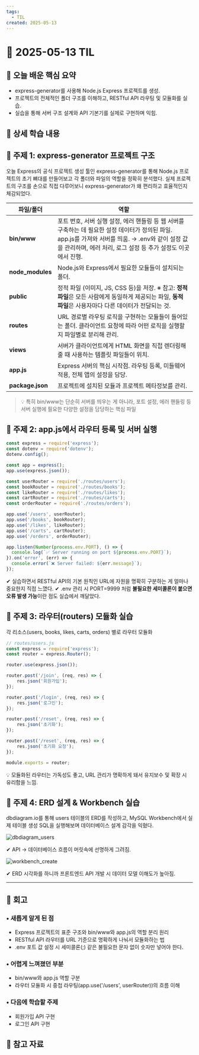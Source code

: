```yaml
---
tags:
  - TIL
created: 2025-05-13
---
```


# 📘 2025-05-13 TIL

## 📌 오늘 배운 핵심 요약
- express-generator를 사용해 Node.js Express 프로젝트를 생성.
- 프로젝트의 전체적인 폴더 구조를 이해하고, RESTful API 라우팅 및 모듈화를 실습.
- 실습을 통해 서버 구조 설계와 API 기본기를 실제로 구현하며 익힘.

## 🧠 상세 학습 내용

## 📍 주제 1: express-generator 프로젝트 구조
오늘 Express의 공식 프로젝트 생성 툴인 express-generator를 통해 Node.js 프로젝트의 초기 뼈대를 만들어보고
각 폴더와 파일의 역할을 정확히 분석했다.
실제 프로젝트의 구조를 손으로 직접 다루어보니 express-generator가 왜 편리하고 효율적인지 체감되었다.

| **파일/폴더**        | **역할**                                                                                                                               |
| ---------------- | ------------------------------------------------------------------------------------------------------------------------------------ |
| **bin/www**      | 포트 번호, 서버 실행 설정, 에러 핸들링 등 웹 서버를 구축하는 데 필요한 설정 데이터가 정의된 파일. app.js를 가져와 서버를 띄움. → .env와 같이 설정 값을 관리하며, 에러 처리, 로그 설정 등 추가 설정도 이곳에서 진행. |
| **node_modules** | Node.js와 Express에서 필요한 모듈들이 설치되는 폴더.                                                                                                 |
| **public**       | 정적 파일 (이미지, JS, CSS 등)을 저장. ※ 참고: **정적 파일**은 모든 사람에게 동일하게 제공되는 파일, **동적 파일**은 사용자마다 다른 데이터가 전달되는 것.                                  |
| **routes**       | URL 경로별 라우팅 로직을 구현하는 모듈들이 들어있는 폴더. 클라이언트 요청에 따라 어떤 로직을 실행할지 파일별로 분리해 관리.                                                             |
| **views**        | 서버가 클라이언트에게 HTML 화면을 직접 렌더링해줄 때 사용하는 템플릿 파일들이 위치.                                                                                    |
| **app.js**       | Express 서버의 핵심 시작점. 라우팅 등록, 미들웨어 적용, 전체 앱의 설정을 담당.                                                                                   |
| **package.json** | 프로젝트에 설치된 모듈과 프로젝트 메타정보를 관리.                                                                                                         |

> 💡 특히 bin/www는 단순히 서버를 띄우는 게 아니라, 포트 설정, 에러 핸들링 등 서버 실행에 필요한 다양한 설정을 담당하는 핵심 파일


## 📍 주제 2: app.js에서 라우터 등록 및 서버 실행

```js
const express = require('express');
const dotenv = require('dotenv');
dotenv.config();

const app = express();
app.use(express.json());

const userRouter = require('./routes/users');
const bookRouter = require('./routes/books');
const likeRouter = require('./routes/likes');
const cartRouter = require('./routes/carts');
const orderRouter = require('./routes/orders');

app.use('/users', userRouter);
app.use('/books', bookRouter);
app.use('/likes', likeRouter);
app.use('/carts', cartRouter);
app.use('/orders', orderRouter);

app.listen(Number(process.env.PORT), () => {
  console.log(`✅ Server running on port ${process.env.PORT}`);
}).on('error', (err) => {
  console.error(`❌ Server failed: ${err.message}`);
});
```

✔ 실습하면서 RESTful API의 기본 원칙인 URL에 자원을 명확히 구분하는 게 얼마나 중요한지 직접 느꼈다.
✔ .env 관리 시 PORT=9999 처럼 **불필요한 세미콜론이 붙으면 오류 발생 가능**이란 점도 실습에서 깨달았다.


## 📍 주제 3: 라우터(routers) 모듈화 실습
각 리소스(users, books, likes, carts, orders) 별로 라우터 모듈화

```js
// routes/users.js
const express = require('express');
const router = express.Router();

router.use(express.json());

router.post('/join', (req, res) => {
	res.json('회원가입');
});

router.post('/login', (req, res) => {
	res.json('로그인');
});

router.post('/reset', (req, res) => {
	res.json('초기화');
});

router.post('/reset', (req, res) => {
	res.json('초기화 요청');
});

module.exports = router;
```

 💡 모듈화된 라우터는 가독성도 좋고, URL 관리가 명확하게 돼서 유지보수 및 확장 시 유리함을 느낌.



## 📍 주제 4: ERD 설계 & Workbench 실습
dbdiagram.io를 통해 users 테이블의 ERD를 작성하고,
MySQL Workbench에서 실제 테이블 생성 SQL을 실행해보며 데이터베이스 설계 감각을 익혔다.

![dbdiagram_users](https://seonohblog.netlify.app/assets/dbdiagram_users.png)

 ✔ API → 데이터베이스 흐름이 머릿속에 선명하게 그려짐.

![workbench_create](https://seonohblog.netlify.app/assets/workbench_create.png)

 ✔ ERD 시각화를 하니까 프론트엔드 API 개발 시 데이터 모델 이해도가 높아짐.



---

## **💭 회고**

### • 새롭게 알게 된 점
- Express 프로젝트의 표준 구조와 bin/www와 app.js의 역할 분리 원리
- RESTful API 라우터를 URL 기준으로 명확하게 나눠서 모듈화하는 법
- .env 포트 값 설정 시 세미콜론(;) 같은 불필요한 문자 없이 숫자만 넣어야 한다.

### • 어렵게 느껴졌던 부분
- bin/www와 app.js 역할 구분
- 라우터 모듈화 시 중첩 라우팅(app.use('/users', userRouter))의 흐름 이해

### • 다음에 학습할 주제
- 회원가입 API 구현
- 로그인 API 구현


## 🔗 참고 자료

